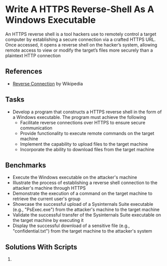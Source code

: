 # Write A HTTPS Reverse-Shell As A Windows Executable
An HTTPS reverse shell is a tool hackers use to remotely control a target computer by establishing a secure connection via a crafted HTTPS URL. Once accessed, it opens a reverse shell on the hacker’s system, allowing remote access to view or modify the target’s files more securely than a plaintext HTTP connection


## References
- [Reverse Connection](https://en.wikipedia.org/wiki/Reverse_connection) by Wikipedia


## Tasks
- Develop a program that constructs a HTTPS reverse shell in the form of a Windows executable. The program must achieve the following
  - Facilitate reverse connections over HTTPS to ensure secure communication
  - Provide functionality to execute remote commands on the target machine
  - Implement the capability to upload files to the target machine
  - Incorporate the ability to download files from the target machine


## Benchmarks
- Execute the Windows executable on the attacker's machine
- Illustrate the process of establishing a reverse shell connection to the attacker's machine through HTTPS
- Demonstrate the execution of a command on the target machine to retrieve the current user's group
- Showcase the successful upload of a Sysinternals Suite executable (e.g., "PsExec.exe") from the attacker's machine to the target machine
- Validate the successful transfer of the Sysinternals Suite executable on the target machine by executing it
- Display the successful download of a sensitive file (e.g., "confidential.txt") from the target machine to the attacker's system



## Solutions With Scripts
1. 
